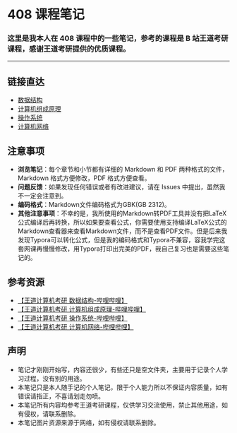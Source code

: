 # 408 课程笔记

### 这里是我本人在 408 课程中的一些笔记，参考的课程是 B 站王道考研课程，感谢王道考研提供的优质课程。

---

## 链接直达

- [数据结构](./DS)
- [计算机组成原理](./Comp_Org&Arch)
- [操作系统](./OS)
- [计算机网络](./Comp_Netw)

## 注意事项

- **浏览笔记**：每个章节和小节都有详细的 Markdown 和 PDF 两种格式的文件，Markdown 格式方便修改，PDF 格式方便查看。
- **问题反馈**：如果发现任何错误或者有改进建议，请在 Issues 中提出，虽然我不一定会注意到。
- **编码格式**：Markdown文件编码格式为GBK(GB 2312)。
- **其他注意事项**：不幸的是，我所使用的Markdown转PDF工具并没有把LaTeX公式编译后再转换，所以如果要查看公式，你需要使用支持编译LaTeX公式的Markdown查看器来查看Markdown文件，而不是查看PDF文件。但是后来我发现Typora可以转化公式，但是我的编码格式和Typora不兼容，容我学完这套网课再慢慢修改，用Typora打印出完美的PDF，我自己复习也是需要这些笔记的。

## 参考资源

- [【王道计算机考研 数据结构-哔哩哔哩】](https://b23.tv/n70J0ce)
- [【王道计算机考研 计算机组成原理-哔哩哔哩】](https://b23.tv/oNcpzQI)
- [【王道计算机考研 操作系统-哔哩哔哩】](https://b23.tv/AJy6Mjy)
- [【王道计算机考研 计算机网络-哔哩哔哩】](https://b23.tv/hbkpbsu)

## 声明

- 笔记才刚刚开始写，内容还很少，有些还只是空文件夹，主要用于记录个人学习过程，没有别的用途。
- 本笔记只是本人随手记的个人笔记，限于个人能力所以不保证内容质量，如有错误请指正，不喜请划走勿喷。
- 本笔记所有内容均参考王道考研课程，仅供学习交流使用，禁止其他用途，如有侵权，请联系删除。
- 本笔记图片资源来源于网络，如有侵权请联系删除。
